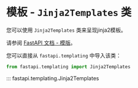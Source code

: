 # 模板 - `Jinja2Templates` 类

您可以使用 `Jinja2Templates` 类来呈现jinja2模板。

请参阅 [FastAPI 文档 - 模版](https://fastapi.tiangolo.com/zh/advanced/templates/)。

您可以直接从 `fastapi.templating` 中导入该类：

```python
from fastapi.templating import Jinja2Templates
```

::: fastapi.templating.Jinja2Templates
